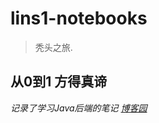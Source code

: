 # lins1-notebooks

> 秃头之旅.

## 从0到1 方得真谛


*记录了学习Java后端的笔记*
*[博客园](https://www.cnblogs.com/lins1/)*
